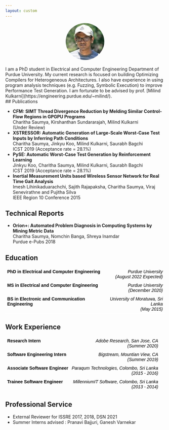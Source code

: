 ```yaml
---
layout: custom
---
```


<!--<img class="profile-picture" src="charitha.jpg">-->
<div style="text-align:center">
<img  src="charitha.jpg" alt="Poster" style="border-radius:50% "/>  <br/>
</div>
<br/>
I am a PhD student in Electrical and Computer Engineering Department of Purdue University. My current research is focused on building Optimizing Compilers for Heterogeneous Architectures. I also have experience in using program analysis techniques (e.g. Fuzzing, Symbolic Execution) to improve Performance Test 
Generation. 
I am fortunate to be advised by prof. [Milind Kulkarni](https://engineering.purdue.edu/~milind/). 
<!-- </div> -->
<br/>
<!--Have a look at my blog [here](blog).-->
## Publications

+ **CFM: SIMT Thread Divergence Reduction by Melding Similar Control-Flow Regions in GPGPU Programs** <br/>
    Charitha Saumya, Kirshanthan Sundararajah, Milind Kulkarni <br/>
    (Under Review) 
    <a href="https://arxiv.org/abs/2107.05681" target="_blank"><i class="far fa-file-pdf fa-1x" style="color:black;"></i></a>
+ **XSTRESSOR: Automatic Generation of Large-Scale Worst-Case Test Inputs by Inferring Path Conditions** <br/>
   Charitha Saumya, Jinkyu Koo, Milind Kulkarni, Saurabh Bagchi <br/>
   ICST 2019 (Acceptance rate = 28.1%) 
    <a href="https://ieeexplore.ieee.org/document/8730162" target="_blank"><i class="far fa-file-pdf fa-1x" style="color:black;"></i></a>
   <!--<a href="https://github.com/charitha22/XSTRESSOR" target="_blank"><i class="fab fa-github fa-1x" style="color:black;"></i></a>-->
+ **PySE: Automatic Worst-Case Test Generation by Reinforcement Learning** <br/>
   Jinkyu Koo, Charitha Saumya, Milind Kulkarni, Saurabh Bagchi <br/>
   ICST 2019 (Acceptance rate = 28.1%) 
    <a href="https://ieeexplore.ieee.org/document/8730198" target="_blank"><i class="far fa-file-pdf fa-1x" style="color:black;"></i></a>
+ **Inertial Measurement Units based Wireless Sensor Network for Real Time Gait Analysis** <br/>
   Imesh Lihinikaduarachchi, Sajith Rajapaksha, Charitha Saumya, Viraj Senevirathne and Pujitha Silva <br/>
   IEEE Region 10 Conference 2015
    <a href="https://ieeexplore.ieee.org/document/7372999" target="_blank"><i class="far fa-file-pdf fa-1x" style="color:black;"></i></a>

## Technical Reports

+  **Orion+: Automated Problem Diagnosis in Computing Systems by Mining Metric Data** <br/>
   Charitha Saumya, Nomchin Banga, Shreya Inamdar <br/>
   Purdue e-Pubs 2018
   <a href="https://docs.lib.purdue.edu/ecetr/488/" target="_blank"><i class="far fa-file-pdf fa-1x" style="color:black;"></i></a>

## Education

<style type="text/css">
.tg  {border-collapse:collapse;border-spacing:0;}
.tg td{border-color:black;border-style:solid;border-width:1px;font-family:Arial, sans-serif;font-size:14px;
  overflow:hidden;padding:10px 5px;word-break:normal;}
.tg th{border-color:black;border-style:solid;border-width:1px;font-family:Arial, sans-serif;font-size:14px;
  font-weight:normal;overflow:hidden;padding:5px 5px;word-break:normal;}
.tg .tg-fkjn{border-color:#ffffff;color:#000000;font-family:Arial, Helvetica, sans-serif !important;;text-align:left;
  vertical-align:top}
.tg .tg-0o1n{border-color:#ffffff;color:#000000;font-style:italic;text-align:right;vertical-align:top}
.tg .tg-ikqu{border-color:#ffffff;color:#000000;text-align:left;vertical-align:top}
</style>
<table class="tg">
<thead>
  <tr>
    <th class="tg-fkjn"><span style="font-weight:bold">PhD in Electrical and Computer Engineering</span><br></th>
    <th class="tg-0o1n">Purdue University <br>(August 2022 Expected)</th>
  </tr>
</thead>
<tbody>
  <tr>
    <td class="tg-ikqu"><span style="font-weight:bold">MS in Electrical and Computer Engineering</span></td>
    <td class="tg-0o1n">Purdue University <br>(December 2020)</td>
  </tr>
  <tr>
    <td class="tg-ikqu"><span style="font-weight:bold">BS in Electronic and Communication Engineering</span></td>
    <td class="tg-0o1n">University of Moratuwa, Sri Lanka <br>(May 2015)</td>
  </tr>
</tbody>
</table>

## Work Experience

<style type="text/css">
.tg  {border-collapse:collapse;border-spacing:0;}
.tg td{border-color:black;border-style:solid;border-width:1px;font-family:Arial, sans-serif;font-size:14px;
  overflow:hidden;padding:5px 5px;word-break:normal;}
.tg th{border-color:black;border-style:solid;border-width:1px;font-family:Arial, sans-serif;font-size:14px;
  font-weight:normal;overflow:hidden;padding:5px 5px;word-break:normal;}
.tg .tg-h4vo{border-color:#ffffff;color:#000000;font-family:Arial, Helvetica, sans-serif !important;;font-weight:bold;
  text-align:left;vertical-align:top}
.tg .tg-bzxw{border-color:#ffffff;color:#000000;font-style:italic;text-align:right;vertical-align:top}
</style>
<table class="tg">
<thead>
  <tr>
    <th class="tg-h4vo">Research Intern</th>
    <th class="tg-bzxw">Adobe Research, San Jose, CA <br>(Summer 2020)</th>
  </tr>
</thead>
<tbody>
  <tr>
    <td class="tg-h4vo">Software Engineering Intern</td>
    <td class="tg-bzxw">Bigstream, Mountian View, CA <br>(Summer 2019)</td>
  </tr>
  <tr>
    <td class="tg-h4vo">Associate Software Engineer</td>
    <td class="tg-bzxw">Paraqum Technologies, Colombo, Sri Lanka <br>(2015 - 2016)</td>
  </tr>
  <tr>
    <td class="tg-h4vo">Trainee Software Engineer</td>
    <td class="tg-bzxw">MillenniumIT Software, Colombo, Sri Lanka <br>(2013 - 2014)</td>
  </tr>
</tbody>
</table>

## Professional Service

* External Reviewer for ISSRE 2017, 2018, DSN 2021
* Summer Interns advised : Pranavi Bajjuri, Ganesh Varnekar

